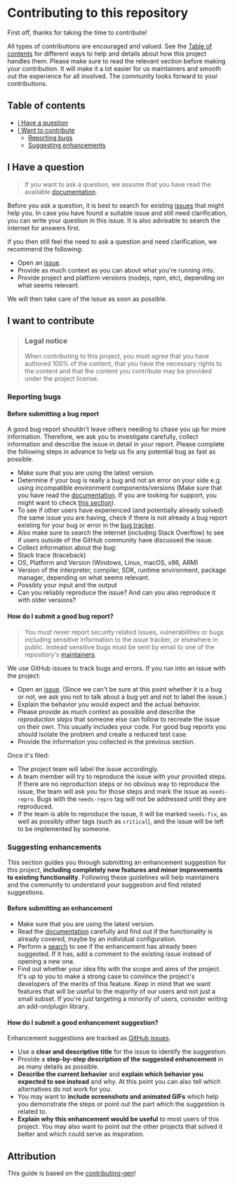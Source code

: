 <!--
SPDX-FileCopyrightText: Copyright (c) 2025 Infineon Technologies AG
SPDX-License-Identifier: CC-BY-4.0
-->

# Contributing to this repository

First off, thanks for taking the time to contribute!

All types of contributions are encouraged and valued. See the [Table of
contents](#table-of-contents) for different ways to help and details about how
this project handles them. Please make sure to read the relevant section before
making your contribution. It will make it a lot easier for us maintainers and
smooth out the experience for all involved. The community looks forward to your
contributions.

## Table of contents

- [I Have a question](#i-have-a-question)
- [I Want to contribute](#i-want-to-contribute)
  - [Reporting bugs](#reporting-bugs)
  - [Suggesting enhancements](#suggesting-enhancements)

## I Have a question

> If you want to ask a question, we assume that you have read the available
> [documentation](README.md).

Before you ask a question, it is best to search for existing
[issues](https://github.com/Infineon/optiga-nbt-example-adt-android/issues) that might help you.
In case you have found a suitable issue and still need clarification, you can
write your question in this issue. It is also advisable to search the internet
for answers first.

If you then still feel the need to ask a question and need clarification, we
recommend the following:

- Open an [issue](https://github.com/Infineon/optiga-nbt-example-adt-android/issues/new).
- Provide as much context as you can about what you're running into.
- Provide project and platform versions (nodejs, npm, etc), depending on what
  seems relevant.

We will then take care of the issue as soon as possible.

## I want to contribute

> ### Legal notice
>
> When contributing to this project, you must agree that you have authored 100%
> of the content, that you have the necessary rights to the content and that the
> content you contribute may be provided under the project license.

### Reporting bugs

#### Before submitting a bug report

A good bug report shouldn't leave others needing to chase you up for more
information. Therefore, we ask you to investigate carefully, collect information
and describe the issue in detail in your report. Please complete the following
steps in advance to help us fix any potential bug as fast as possible.

- Make sure that you are using the latest version.
- Determine if your bug is really a bug and not an error on your side e.g. using
  incompatible environment components/versions (Make sure that you have read the
  [documentation](README.md). If you are looking for support, you might want to
  check [this section](#i-have-a-question)).
- To see if other users have experienced (and potentially already solved) the
  same issue you are having, check if there is not already a bug report existing
  for your bug or error in the [bug tracker](issues?q=label%3Abug).
- Also make sure to search the internet (including Stack Overflow) to see if
  users outside of the GitHub community have discussed the issue.
- Collect information about the bug:
- Stack trace (traceback)
- OS, Platform and Version (Windows, Linux, macOS, x86, ARM)
- Version of the interpreter, compiler, SDK, runtime environment, package
  manager, depending on what seems relevant.
- Possibly your input and the output
- Can you reliably reproduce the issue? And can you also reproduce it with older
  versions?

#### How do I submit a good bug report?

> You must never report security related issues, vulnerabilities or bugs
> including sensitive information to the issue tracker, or elsewhere in public.
> Instead sensitive bugs must be sent by email to one of the repository's
> [maintainers](MAINTAINERS.md).

We use GitHub issues to track bugs and errors. If you run into an issue with the
project:

- Open an [issue](https://github.com/Infineon/optiga-nbt-example-adt-android/issues/new). (Since
  we can't be sure at this point whether it is a bug or not, we ask you not to
  talk about a bug yet and not to label the issue.)
- Explain the behavior you would expect and the actual behavior.
- Please provide as much context as possible and describe the *reproduction
  steps* that someone else can follow to recreate the issue on their own. This
  usually includes your code. For good bug reports you should isolate the
  problem and create a reduced test case.
- Provide the information you collected in the previous section.

Once it's filed:

- The project team will label the issue accordingly.
- A team member will try to reproduce the issue with your provided steps. If
  there are no reproduction steps or no obvious way to reproduce the issue, the
  team will ask you for those steps and mark the issue as `needs-repro`. Bugs
  with the `needs-repro` tag will not be addressed until they are reproduced.
- If the team is able to reproduce the issue, it will be marked `needs-fix`, as
  well as possibly other tags (such as `critical`), and the issue will be left
  to be implemented by someone.

### Suggesting enhancements

This section guides you through submitting an enhancement suggestion for this
project, **including completely new features and minor improvements to existing
functionality**. Following these guidelines will help maintainers and the
community to understand your suggestion and find related suggestions.

#### Before submitting an enhancement

- Make sure that you are using the latest version.
- Read the [documentation](README.md) carefully and find out if the
  functionality is already covered, maybe by an individual configuration.
- Perform a [search](https://github.com/Infineon/optiga-nbt-example-adt-android/issues) to see
  if the enhancement has already been suggested. If it has, add a comment to the
  existing issue instead of opening a new one.
- Find out whether your idea fits with the scope and aims of the project. It's
  up to you to make a strong case to convince the project's developers of the
  merits of this feature. Keep in mind that we want features that will be useful
  to the majority of our users and not just a small subset. If you're just
  targeting a minority of users, consider writing an add-on/plugin library.

#### How do I submit a good enhancement suggestion?

Enhancement suggestions are tracked as [GitHub
issues](https://github.com/Infineon/optiga-nbt-example-adt-android/issues).

- Use a **clear and descriptive title** for the issue to identify the
  suggestion.
- Provide a **step-by-step description of the suggested enhancement** in as many
  details as possible.
- **Describe the current behavior** and **explain which behavior you expected to
  see instead** and why. At this point you can also tell which alternatives do
  not work for you.
- You may want to **include screenshots and animated GIFs** which help you
  demonstrate the steps or point out the part which the suggestion is related
  to.
- **Explain why this enhancement would be useful** to most users of this
  project. You may also want to point out the other projects that solved it
  better and which could serve as inspiration.

## Attribution

This guide is based on the
[contributing-gen](https://github.com/bttger/contributing-gen)!
